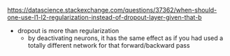 https://datascience.stackexchange.com/questions/37362/when-should-one-use-l1-l2-regularization-instead-of-dropout-layer-given-that-b
- dropout is more than regularization
	- by deactivating neurons, it has the same effect as if you had used a totally different network for that forward/backward pass